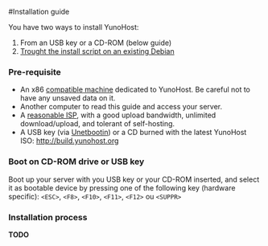 #Installation guide

You have two ways to install YunoHost:

1. From an USB key or a CD-ROM (below guide)
2. [Trought the install script on an existing Debian](/#/install_on_debian)

### Pre-requisite

* An x86 [compatible machine](/#/compatible_hardware) dedicated to YunoHost. Be careful not to have any unsaved data on it.
* Another computer to read this guide and access your server.
* A [reasonable ISP](/#/isp), with a good upload bandwidth, unlimited download/upload, and tolerant of self-hosting.
* A USB key (via [Unetbootin](http://unetbootin.net/more-infos-and-get-it/)) or a CD burned with the latest YunoHost ISO: http://build.yunohost.org

### Boot on CD-ROM drive or USB key

Boot up your server with you USB key or your CD-ROM inserted, and select it as bootable device by pressing one of the following key (hardware specific): ```<ESC>```, ```<F8>```, ```<F10>```, ```<F11>```, ```<F12>``` ou ```<SUPPR>```


### Installation process

**TODO**
